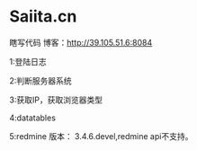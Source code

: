 # Saiita.cn
瞎写代码
博客：http://39.105.51.6:8084

1:登陆日志

2:判断服务器系统

3:获取IP，获取浏览器类型

4:datatables

5:redmine 版本： 3.4.6.devel,redmine api不支持。
